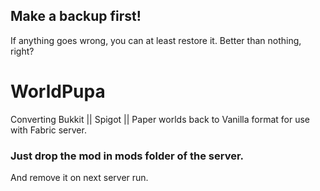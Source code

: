 ## Make a backup first!
If anything goes wrong, you can at least restore it. Better than nothing, right?

# WorldPupa
Converting Bukkit || Spigot || Paper worlds back to Vanilla format for use with Fabric server.

### Just drop the mod in mods folder of the server.
And remove it on next server run.
